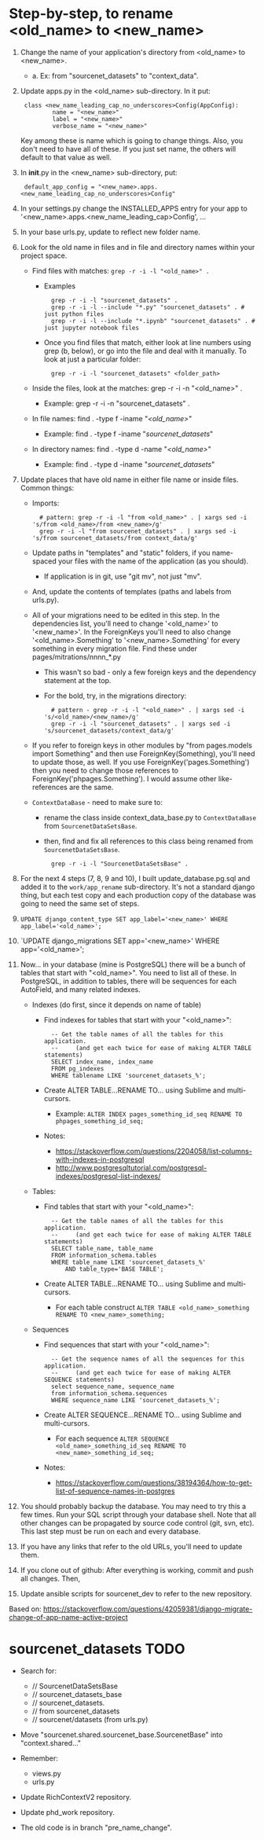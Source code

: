 # Step-by-step, to rename <old_name> to <new_name>

1. Change the name of your application's directory from <old_name> to <new_name>.

    - a. Ex: from "sourcenet_datasets" to "context_data".

2. Update apps.py in the <old_name> sub-directory. In it put:

        class <new_name_leading_cap_no_underscores>Config(AppConfig):
                name = "<new_name>"
                label = "<new_name>"
                verbose_name = "<new_name>"

    Key among these is name which is going to change things.  Also, you don't need to have all of these.  If you just set name, the others will default to that value as well.

3. In __init__.py in the <new_name> sub-directory, put:

        default_app_config = "<new_name>.apps.<new_name_leading_cap_no_underscores>Config"

4. In your settings.py change the INSTALLED_APPS entry for your app to '<new_name>.apps.<new_name_leading_cap>Config', …
5. In your base urls.py, update to reflect new folder name.
6. Look for the old name in files and in file and directory names within your project space.

    - Find files with matches: `grep -r -i -l "<old_name>" .`

        - Examples

                grep -r -i -l "sourcenet_datasets" .
                grep -r -i -l --include "*.py" "sourcenet_datasets" . # just python files
                grep -r -i -l --include "*.ipynb" "sourcenet_datasets" . # just jupyter notebook files

        - Once you find files that match, either look at line numbers using grep (b, below), or go into the file and deal with it manually.  To look at just a particular folder:

                grep -r -i -l "sourcenet_datasets" <folder_path>

    - Inside the files, look at the matches: grep -r -i -n "<old_name>" .

        - Example: grep -r -i -n "sourcenet_datasets" .

    - In file names: find . -type f -iname "*<old_name>*"
        
        - Example: find . -type f -iname "*sourcenet\_datasets*"
    
    - In directory names: find . -type d -name "*<old_name>*"

        - Example: find . -type d -iname "*sourcenet\_datasets*" 

7. Update places that have old name in either file name or inside files.  Common things:
    
    - Imports:
    
            # pattern: grep -r -i -l "from <old_name>" . | xargs sed -i 's/from <old_name>/from <new_name>/g'
            grep -r -i -l "from sourcenet_datasets" . | xargs sed -i 's/from sourcenet_datasets/from context_data/g'
    
    - Update paths in "templates" and "static" folders, if you name-spaced your files with the name of the application (as you should).

        - If application is in git, use "git mv", not just "mv".
        
    - And, update the contents of templates (paths and labels from urls.py).
    - All of your migrations need to be edited in this step. In the dependencies list, you'll need to change '<old_name>' to '<new_name>'. In the ForeignKeys you'll need to also change '<old_name>.Something' to '<new_name>.Something' for every something in every migration file. Find these under pages/mitrations/nnnn_*.py
    
        - This wasn't so bad - only a few foreign keys and the dependency statement at the top.
        - For the bold, try, in the migrations directory:
        
                # pattern - grep -r -i -l "<old_name>" . | xargs sed -i 's/<old_name>/<new_name>/g'
                grep -r -i -l "sourcenet_datasets" . | xargs sed -i 's/sourcenet_datasets/context_data/g'

    - If you refer to foreign keys in other modules by "from pages.models import Something" and then use ForeignKey(Something), you'll need to update those, as well. If you use ForeignKey('pages.Something') then you need to change those references to ForeignKey('phpages.Something'). I would assume other like-references are the same.
    - `ContextDataBase` - need to make sure to:
    
        - rename the class inside context_data_base.py to `ContextDataBase` from `SourcenetDataSetsBase`.
        - then, find and fix all references to this class being renamed from `SourcenetDataSetsBase`.
    
                grep -r -i -l "SourcenetDataSetsBase" .

8. For the next 4 steps (7, 8, 9 and 10), I built update_database.pg.sql and added it to the `work/app_rename` sub-directory. It's not a standard django thing, but each test copy and each production copy of the database was going to need the same set of steps.
9. `UPDATE django_content_type SET app_label='<new_name>' WHERE app_label='<old_name>';`
10. `UPDATE django_migrations SET app='<new_name>' WHERE app='<old_name>';
11. Now... in your database (mine is PostgreSQL) there will be a bunch of tables that start with "<old_name>". You need to list all of these. In PostgreSQL, in addition to tables, there will be sequences for each AutoField, and many related indexes.

    - Indexes (do first, since it depends on name of table)

        - Find indexes for tables that start with your "<old_name>":

                -- Get the table names of all the tables for this application.
                --     (and get each twice for ease of making ALTER TABLE statements)
                SELECT index_name, index_name
                FROM pg_indexes
                WHERE tablename LIKE 'sourcenet_datasets_%';

        - Create ALTER TABLE…RENAME TO… using Sublime and multi-cursors.
        
            - Example: `ALTER INDEX pages_something_id_seq RENAME TO phpages_something_id_seq;`
        
        - Notes:

            - https://stackoverflow.com/questions/2204058/list-columns-with-indexes-in-postgresql
            - http://www.postgresqltutorial.com/postgresql-indexes/postgresql-list-indexes/
    - Tables:
     
        - Find tables that start with your "<old_name>":

                -- Get the table names of all the tables for this application.
                --     (and get each twice for ease of making ALTER TABLE statements)
                SELECT table_name, table_name
                FROM information_schema.tables
                WHERE table_name LIKE 'sourcenet_datasets_%'
                    AND table_type='BASE TABLE';

        - Create ALTER TABLE…RENAME TO… using Sublime and multi-cursors.
        
            - For each table construct `ALTER TABLE <old_name>_something RENAME TO <new_name>_something;`
    
    - Sequences
        
        - Find sequences that start with your "<old_name>":

                -- Get the sequence names of all the sequences for this application.
                --     (and get each twice for ease of making ALTER SEQUENCE statements)
                select sequence_name, sequence_name
                from information_schema.sequences
                WHERE sequence_name LIKE 'sourcenet_datasets_%';

        - Create ALTER SEQUENCE…RENAME TO… using Sublime and multi-cursors.
        
            - For each sequence `ALTER SEQUENCE <old_name>_something_id_seq RENAME TO <new_name>_something_id_seq;`
        
        - Notes:

            - https://stackoverflow.com/questions/38194364/how-to-get-list-of-sequence-names-in-postgres

12. You should probably backup the database. You may need to try this a few times. Run your SQL script through your database shell. Note that all other changes can be propagated by source code control (git, svn, etc). This last step must be run on each and every database.

13. If you have any links that refer to the old URLs, you'll need to update them.

13. If you clone out of github: After everything is working, commit and push all changes.  Then, 

14. Update ansible scripts for sourcenet_dev to refer to the new repository.

Based on: https://stackoverflow.com/questions/42059381/django-migrate-change-of-app-name-active-project

# sourcenet_datasets TODO

- Search for:

    - // SourcenetDataSetsBase
    - // sourcenet_datasets_base
    - // sourcenet_datasets.
    - // from sourcenet_datasets
    - // sourcenet/datasets (from urls.py)

- Move "sourcenet.shared.sourcenet_base.SourcenetBase" into "context.shared…"
- Remember:

    - views.py
    - urls.py

- Update RichContextV2 repository.
- Update phd_work repository.
- The old code is in branch "pre_name_change".
